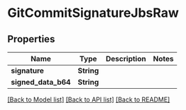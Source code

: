 # GitCommitSignatureJbsRaw

## Properties

Name | Type | Description | Notes
------------ | ------------- | ------------- | -------------
**signature** | **String** |  | 
**signed_data_b64** | **String** |  | 

[[Back to Model list]](../README.md#documentation-for-models) [[Back to API list]](../README.md#documentation-for-api-endpoints) [[Back to README]](../README.md)


